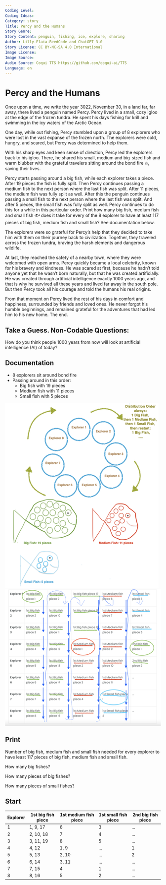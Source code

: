 ```yaml
---
Coding Level:
Coding Ideas:
Category: story
Title: Percy and the Humans
Story Genre:
Story Content: penguin, fishing, ice, explore, sharing
Author: Lilly-Elaia-ReedCode and ChatGPT 3.0
Story License: CC BY-NC-SA 4.0 International
Image License:
Image Source:
Audio Source: Coqui TTS https://github.com/coqui-ai/TTS
Language: en
---
```


# Percy and the Humans

Once upon a time, we write the year 3022, November 30, in a land far, far away,
there lived a penguin named Percy. Percy lived in a small, cozy igloo at the
edge of the frozen tundra. He spent his days fishing for krill and swimming in
the icy waters of the Arctic Ocean.

One day, while out fishing, Percy stumbled upon a group of 8 explorers who were
lost in the vast expanse of the frozen north. The explorers were cold, hungry,
and scared, but Percy was determined to help them.

With his sharp eyes and keen sense of direction, Percy led the explorers back to
his igloo. There, he shared his small, medium and big-sized fish and warm
blubber with the grateful travelers sitting around the bond fire 🔥, saving
their lives.

Percy starts passing around a big fish, while each explorer takes a piece. After
19 pieces the fish is fully split. Then Percy continues passing a medium fish to
the next person where the last fish was split. After 11 pieces, the medium fish
was fully split as well. After this the penguin continues passing a small fish
to the next person where the last fish was split. And after 5 pieces, the small
fish was fully split as well. Percy continues to do this for a while in this
particular order. Print how many big fish, medium fish and small fish 🐟 does it
take for every of the 8 explorer to have at least 117 pieces of big fish, medium
fish and small fish? See documentation below.

The explorers were so grateful for Percy’s help that they decided to take him
with them on their journey back to civilization. Together, they traveled across
the frozen tundra, braving the harsh elements and dangerous wildlife.

At last, they reached the safety of a nearby town, where they were welcomed with
open arms. Percy quickly became a local celebrity, known for his bravery and
kindness. He was scared at first, because he hadn’t told anyone yet that he
wasn’t born naturally, but that he was created artificially. He was created
through artificial intelligence exactly 1000 years ago, and that is why he
survived all these years and lived far away in the south pole. But then Percy
took all his courage and told the humans his real origins.

From that moment on Percy lived the rest of his days in comfort and happiness,
surrounded by friends and loved ones. He never forgot his humble beginnings, and
remained grateful for the adventures that had led him to his new home. The end.

## Take a Guess. Non-Codable Questions:

How do you think people 1000 years from now will look at artificial intelligence
(AI) of today?

## Documentation

- 8 explorers sit around bond fire
- Passing around in this order:
  - Big fish with 19 pieces
  - Medium fish with 11 pieces
  - Small fish with 5 pieces

![Hint 1](Hint_1.png)
![Hint 2](Hint_2.png)

## Print

Number of big fish, medium fish and small fish needed for every explorer to have
least 117 pieces of big fish, medium fish and small fish.

How many big fishes?

<div data-solution="188"></div>

How many pieces of big fishes?

<div data-solution="3572"></div>

How many pieces of small fishes?

<div data-solution="940"></div>

## Start

| Explorer | 1st big fish piece | 1st medium fish piece | 1st small fish piece | 2nd big fish piece |
| -------- | ------------------ | --------------------- | -------------------- | ------------------ |
| 1        | 1, 9, 17           | 6                     | 3                    | ...                |
| 2        | 2, 10, 18          | 7                     | 4                    | ...                |
| 3        | 3, 11, 19          | 8                     | 5                    | ...                |
| 4        | 4, 12              | 1, 9                  | ...                  | 1                  |
| 5        | 5, 13              | 2, 10                 | ...                  | 2                  |
| 6        | 6, 14              | 3, 11                 | ...                  | ...                |
| 7        | 7, 15              | 4                     | 1                    | ...                |
| 8        | 8, 16              | 5                     | 2                    | ...                |
